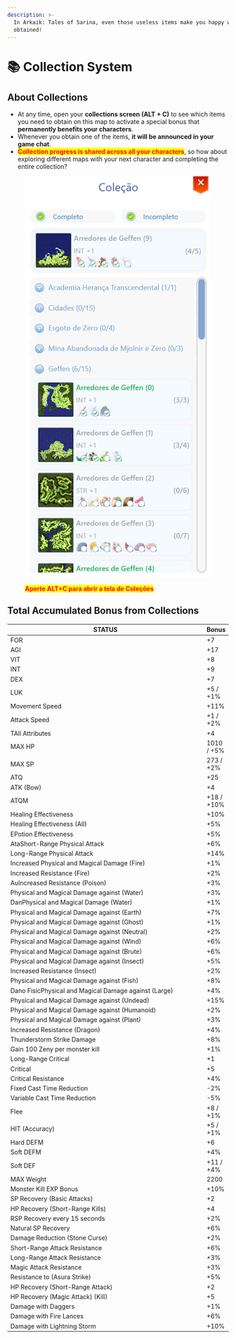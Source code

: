 ```yaml
---
description: >-
  In Arkaik: Tales of Sarina, even those useless items make you happy when
  obtained!
---
```


# 📚 Collection System

## **About Collections**

* At any time, open your **collections screen (ALT + C)** to see which items you need to obtain on this map to activate a special bonus that **permanently benefits your characters**.
* Whenever you obtain one of the items, **it will be announced in your game chat**.
* <mark style="color:red;">**Collection progress is shared across all your characters**</mark>, so how about exploring different maps with your next character and completing the entire collection?

<figure><img src="../.gitbook/assets/Cole2 (1).png" alt=""><figcaption><p><mark style="color:red;"><strong>Aperte ALT+C para abrir a tela de Coleções</strong></mark></p></figcaption></figure>

## **Total Accumulated Bonus from Collections**

<table><thead><tr><th width="479">STATUS</th><th>Bonus</th></tr></thead><tbody><tr><td>FOR</td><td>+7</td></tr><tr><td>AGI</td><td>+17</td></tr><tr><td>VIT</td><td>+8</td></tr><tr><td>INT</td><td>+9</td></tr><tr><td>DEX</td><td>+7</td></tr><tr><td>LUK</td><td>+5  / +1%</td></tr><tr><td>Movement Speed</td><td>+11%</td></tr><tr><td>Attack Speed</td><td>+1  / +2%</td></tr><tr><td>TAll Attributes</td><td>+4</td></tr><tr><td>MAX HP</td><td>1010 / +5%</td></tr><tr><td>MAX SP</td><td>273 / +2%</td></tr><tr><td>ATQ</td><td>+25</td></tr><tr><td>ATK (Bow)</td><td>+4</td></tr><tr><td>ATQM</td><td>+18 / +10%</td></tr><tr><td>Healing Effectiveness</td><td>+10%</td></tr><tr><td>Healing Effectiveness (All)</td><td>+5%</td></tr><tr><td>EPotion Effectiveness</td><td>+5%</td></tr><tr><td>AtaShort-Range Physical Attack</td><td>+6%</td></tr><tr><td>Long-Range Physical Attack</td><td>+14%</td></tr><tr><td>Increased Physical and Magical Damage (Fire)</td><td>+1%</td></tr><tr><td>Increased Resistance (Fire)</td><td>+2%</td></tr><tr><td>AuIncreased Resistance (Poison)</td><td>+3%</td></tr><tr><td>Physical and Magical Damage against (Water)</td><td>+3%</td></tr><tr><td>DanPhysical and Magical Damage (Water)</td><td>+1%</td></tr><tr><td>Physical and Magical Damage against (Earth)</td><td>+7%</td></tr><tr><td>Physical and Magical Damage against (Ghost)</td><td>+1%</td></tr><tr><td>Physical and Magical Damage against (Neutral)</td><td>+2%</td></tr><tr><td>Physical and Magical Damage against (Wind)</td><td>+6%</td></tr><tr><td>Physical and Magical Damage against (Brute)</td><td>+6%</td></tr><tr><td>Physical and Magical Damage against (Insect)</td><td>+5%</td></tr><tr><td>Increased Resistance (Insect)</td><td>+2%</td></tr><tr><td>Physical and Magical Damage against (Fish)</td><td>+8%</td></tr><tr><td>Dano FisicPhysical and Magical Damage against (Large)</td><td>+4%</td></tr><tr><td>Physical and Magical Damage against (Undead)</td><td>+15%</td></tr><tr><td>Physical and Magical Damage against (Humanoid)</td><td>+2%</td></tr><tr><td>Physical and Magical Damage against (Plant)</td><td>+3%</td></tr><tr><td>Increased Resistance (Dragon)</td><td>+4%</td></tr><tr><td>Thunderstorm Strike Damage</td><td>+8%</td></tr><tr><td>Gain 100 Zeny per monster kill</td><td>+1%</td></tr><tr><td>Long-Range Critical</td><td>+1</td></tr><tr><td>Critical</td><td>+5</td></tr><tr><td>Critical Resistance</td><td>+4%</td></tr><tr><td>Fixed Cast Time Reduction</td><td>-2%</td></tr><tr><td>Variable Cast Time Reduction</td><td>-5%</td></tr><tr><td>Flee</td><td>+8 / +1%</td></tr><tr><td>HIT (Accuracy)</td><td>+5 / +1%</td></tr><tr><td>Hard DEFM</td><td>+6</td></tr><tr><td>Soft DEFM</td><td>+4%</td></tr><tr><td>Soft DEF</td><td>+11 / +4%</td></tr><tr><td>MAX Weight</td><td>2200</td></tr><tr><td>Monster Kill EXP Bonus</td><td>+10%</td></tr><tr><td>SP Recovery (Basic Attacks)</td><td>+2</td></tr><tr><td>HP Recovery (Short-Range Kills)</td><td>+4</td></tr><tr><td>RSP Recovery every 15 seconds</td><td>+2%</td></tr><tr><td>Natural SP Recovery</td><td>+6%</td></tr><tr><td>Damage Reduction (Stone Curse)</td><td>+2%</td></tr><tr><td>Short-Range Attack Resistance</td><td>+6%</td></tr><tr><td>Long-Range Attack Resistance</td><td>+3%</td></tr><tr><td>Magic Attack Resistance</td><td>+3%</td></tr><tr><td>Resistance to (Asura Strike)</td><td>+5%</td></tr><tr><td>HP Recovery (Short-Range Attack)</td><td>+2</td></tr><tr><td>HP Recovery (Magic Attack) (Kill)</td><td>+5</td></tr><tr><td>Damage with Daggers</td><td>+1%</td></tr><tr><td>Damage with Fire Lances</td><td>+6%</td></tr><tr><td>Damage with Lightning Storm</td><td>+10%</td></tr></tbody></table>
